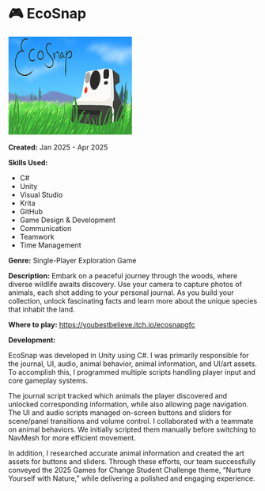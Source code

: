 # 🎮 EcoSnap
<img src="Images/EcoSnap Logo.png" alt="Hell Done Logo" width = 250>

**Created:** Jan 2025 - Apr 2025

**Skills Used:** 
- C#
- Unity
- Visual Studio
- Krita
- GitHub
- Game Design & Development
- Communication
- Teamwork
- Time Management

**Genre:** Single-Player Exploration Game

**Description:** Embark on a peaceful journey through the woods, where diverse wildlife awaits discovery. Use your camera to capture photos of animals, each shot adding to your personal journal. As you build your collection, unlock fascinating facts and learn more about the unique species that inhabit the land.

**Where to play:**  <a href="https://youbestbelieve.itch.io/ecosnapgfc">https://youbestbelieve.itch.io/ecosnapgfc</a>

**Development:** 

EcoSnap was developed in Unity using C#. I was primarily responsible for the journal, UI, audio, animal behavior, animal information, and UI/art assets. To accomplish this, I programmed multiple scripts handling player input and core gameplay systems.

The journal script tracked which animals the player discovered and unlocked corresponding information, while also allowing page navigation. The UI and audio scripts managed on-screen buttons and sliders for scene/panel transitions and volume control. I collaborated with a teammate on animal behaviors. We initially scripted them manually before switching to NavMesh for more efficient movement.

In addition, I researched accurate animal information and created the art assets for buttons and sliders. Through these efforts, our team successfully conveyed the 2025 Games for Change Student Challenge theme, “Nurture Yourself with Nature,” while delivering a polished and engaging experience.
